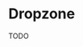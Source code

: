 # Dropzone

<!--
https://github.com/Olgoetz/NovoTec/blob/main/app/projektanfragen/page.tsx
-->

TODO
